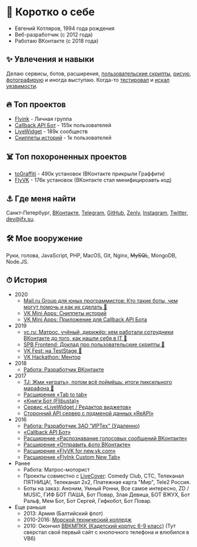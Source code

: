 # 🧑 Коротко о себе
- Евгений Котляров, 1994 года рождения  
- Веб-разработчик (с 2012 года)  
- Работаю ВКонтакте (с 2018 года)  

## ✨ Увлечения и навыки
Делаю сервисы, ботов, расширения, [пользовательские скрипты](https://openuserjs.org/users/flyink13), [рисую](https://vk.com/flyink13), [фотографирую](https://www.instagram.com/flyink13/) и иногда выступаю. Когда-то [тестировал](https://vk.com/bugtracker?act=reporter&id=61351294) и [искал уязвимости](https://hackerone.com/flyink).  

## 🔥 Топ проектов
- [Flyink](https://vk.com/flyink) - Личная группа
- [Callback API Бот](https://vk.com/cbbot) - 155к пользователей
- [LiveWidget](https://vk.com/LiveWidget) - 189к сообществ
- [Сниппеты историй](https://vk.com/story_link) - 1к пользователей

## ☠️ Топ похороненных проектов
- [toGraffiti](https://vk.com/toGraffiti) - 490к установок (ВКонтакте прикрыли Граффити)
- [FlyVK](https://vk.com/toGraffiti) - 176к установок (ВКонтакте стал минифицироавть код)

## ⚓️ Где меня найти
Санкт-Петербург, [ВКонтакте](https://vk.com/eee), [Telegram](https://t.me/flyink), [GitHub](https://github.com/FlyInk13/), [Zenly](https://zen.ly/flyink), [Instagram](https://www.instagram.com/flyink13/), [Twitter](https://twitter.com/flyink13), dev@ifx.su.

## 🛠 Мое вооружение
Руки, голова, JavaScript, PHP, MacOS, Git, Nginx, ~~MySQL~~, MongoDB, Node.JS.

## ⏱ История
- 2020
  - [Mail.ru Group для юных программистов: Кто такие боты, чем могут помочь и как их сделать 🎤](https://vk.com/wall-114611688_2631)
  - [VK Mini Apps: Сниппеты историй](https://vk.com/app7590750)
  - [VK Mini Apps: Приложение для Callback API Бота](https://vk.com/cbapp)
- 2019
  - [vc.ru: Матрос, учёный, дирижёр: кем работали сотрудники ВКонтакте до того, как нашли себя в IT 📰](https://vc.ru/vk/87312-matros-uchenyy-dirizher-kem-rabotali-sotrudniki-vkontakte-do-togo-kak-nashli-sebya-v-it)
  - [SPB Frontend: Доклад про пользовательские скрипты 🎤](https://vk.com/wall-151274014_439)
  - [VK Fest: на TestStage 🎤](https://vk.com/wall-23956131_99382)
  - [VK Hackathon: Ментор](https://vk.com/hackathon)
- 2018
  - [Работа: Разработчик ВКонтакте](https://vk.com/team)
- 2017
  - [TJ: Жми «играть», потом всё поймёшь: итоги пиксельного марафона 📰](https://tjournal.ru/flood/43744-zhmi-igrat-potom-vse-poymesh-itogi-pikselnogo-marafona)
  - [Расширение «Tab to tab»](https://vk.cc/9VRwPG)
  - [«Книги Бот (Flibusta)»](https://github.com/FlyInk13/FlibustaBot)
  - [Сервис «LiveWidget / Редактор виджетов»](https://vk.com/LiveWidget)
  - [Сторонний API сервер с подменой данных «ReAPI»](https://github.com/FlyInk13/ReApi/)
- 2016
  - [Работа: Разработчик ЗАО "ИРТех" (Удаленно)](http://www.ir-tech.ru/)
  - [«Callback API Бот»](https://vk.com/cbbot)
  - [Расширение «Распознавание голосовых сообщений ВКонтакте»](https://vk.cc/9VRwMa)
  - [Расширение «Отправить фото ВКонтакте»](https://github.com/FlyInk13/img2vk)
  - [Расширение «FlyVK for new.vk.com»](https://vk.com/flyvk)
  - [Расширение «FlyInk Custom New Tab»](https://vk.cc/9VRwJH)
- Ранее
  - Работа: Матрос-моторист 
  - Проекты совместно с [LiveCover](http://vk.com/livecoverstudio): Comedy Club, СТС, Телеканал ПЯТНИЦА!, Телеканал 2х2, Платежная карта "Мир", Tele2 Россия.
  - Боты на заказ: Аноним, Умный Ронни, Все самое интересно, ZD / MUSIC, ГИФ БОТ ПАША, Бот Повар, Злая Девица, БОТ ВЖУХ, Бот Ральф, Мем Бот, Бот Сергей, Гифкобот, Бот Повар.
- Еще раньше
  - 2013: Армия (Балтийский флот)
  - 2010-2016: [Морской технический колледж](https://spbmtc.com/)
  - 2010: Окончил [ВВКМПКК (Кадетский корпус 6-9 класс)](https://vk.cc/auJIpq) (Тут сверстал свой первый сайт с кнопочного телефона и влюбился в VB6)
